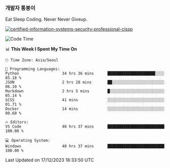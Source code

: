 ### 개발자 통붕이
Eat Sleep Coding.
Never Never Giveup.

[![certified-information-systems-security-professional-cissp](https://user-images.githubusercontent.com/44606727/157613689-acd84ec6-5f8f-4e79-89d9-a8d51f033634.png)](https://www.credly.com/badges/f394a010-85a0-450b-9136-8043af01d71c/public_url)

<!--START_SECTION:waka-->
![Code Time](http://img.shields.io/badge/Code%20Time-2%2C252%20hrs%2018%20mins-blue)

📊 **This Week I Spent My Time On** 

```text
🕑︎ Time Zone: Asia/Seoul

💬 Programming Languages: 
Python                   34 hrs 36 mins      █████████████████████░░░░   85.18 % 
JSON                     2 hrs 28 mins       ██░░░░░░░░░░░░░░░░░░░░░░░   06.10 % 
Markdown                 2 hrs 5 mins        █░░░░░░░░░░░░░░░░░░░░░░░░   05.14 % 
SCSS                     41 mins             ░░░░░░░░░░░░░░░░░░░░░░░░░   01.71 % 
Docker                   14 mins             ░░░░░░░░░░░░░░░░░░░░░░░░░   00.60 % 

🔥 Editors: 
VS Code                  40 hrs 37 mins      █████████████████████████   100.00 % 

💻 Operating System: 
Windows                  40 hrs 37 mins      █████████████████████████   100.00 % 
```


 Last Updated on 17/12/2023 18:33:50 UTC
<!--END_SECTION:waka-->
